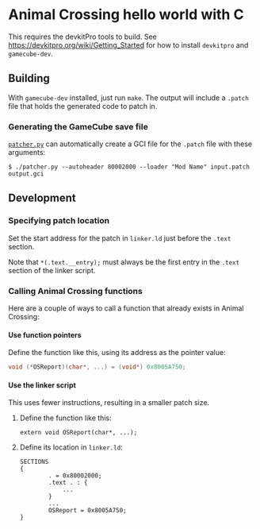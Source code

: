 # Animal Crossing hello world with C

This requires the devkitPro tools to build.
See <https://devkitpro.org/wiki/Getting_Started> for how to install `devkitpro` and `gamecube-dev`.

## Building

With `gamecube-dev` installed, just run `make`. The output will include a `.patch` file that holds the generated code to patch in.

### Generating the GameCube save file

[`patcher.py`](https://github.com/jamchamb/ac-nesrom-save-generator) can automatically create
a GCI file for the `.patch` file with these arguments:

```console
$ ./patcher.py --autoheader 80002000 --loader "Mod Name" input.patch output.gci
```

## Development

### Specifying patch location

Set the start address for the patch in `linker.ld` just before
the `.text` section.

Note that `*(.text.__entry);` must always be the first entry in the `.text`
section of the linker script.

### Calling Animal Crossing functions

Here are a couple of ways to call a function that already exists in
Animal Crossing:

#### Use function pointers

Define the function like this, using its address as the pointer value:

```c
void (*OSReport)(char*, ...) = (void*) 0x8005A750;
```

#### Use the linker script

This uses fewer instructions, resulting in a smaller patch size.

1. Define the function like this:

   ```
   extern void OSReport(char*, ...);
   ```
2. Define its location in `linker.ld`:

   ```
   SECTIONS
   {
           . = 0x80002000;
           .text . : {
               ...
           }
           ...
           OSReport = 0x8005A750;
   }
   ```
